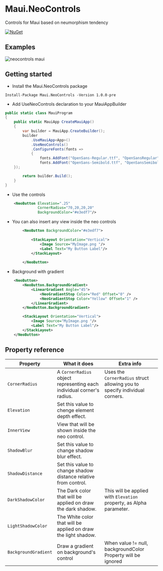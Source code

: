 # Maui.NeoControls

Controls for Maui based on neumorphism tendency

 [![NuGet](https://img.shields.io/nuget/v/Maui.NeoControls.svg)](https://www.nuget.org/packages/Maui.NeoControls/)

## Examples

![neocontrols maui](https://user-images.githubusercontent.com/19656249/173261798-dee8093a-1dad-4e79-a35d-139bfac66fd5.gif)


## Getting started

- Install the Maui.NeoControls package

 ```
 Install-Package Maui.NeoControls -Version 1.0.0-pre
 ```

- Add UseNeoControls declaration to your MauiAppBuilder

```csharp
public static class MauiProgram
{
	public static MauiApp CreateMauiApp()
	{
		var builder = MauiApp.CreateBuilder();
		builder
			.UseMauiApp<App>()
			.UseNeoControls()
			.ConfigureFonts(fonts =>
			{
				fonts.AddFont("OpenSans-Regular.ttf", "OpenSansRegular");
				fonts.AddFont("OpenSans-Semibold.ttf", "OpenSansSemibold");
    });

		return builder.Build();
	}
}
```


- Use the controls

```xml
    <NeoButton Elevation=".25"
               CornerRadius="70,20,20,20"
               BackgroundColor="#e3edf7"/>
```

- You can also insert any view inside the neo controls

```xml
        <NeoButton BackgroundColor="#e3edf7">
            
            <StackLayout Orientation="Vertical">
                <Image Source="MyImage.png "/>
                <Label Text="My Button Label"/>
            </StackLayout>
            
        </NeoButton>
```

- Background with gradient

```xml
    <NeoButton>
        <NeoButton.BackgroundGradient>
            <LinearGradient Angle="45">
                <NeoGradientStop Color="Red" Offset="0" />
                <NeoGradientStop Color="Yellow" Offset="1" />
            </LinearGradient>
        </NeoButton.BackgroundGradient>

        <StackLayout Orientation="Vertical">
            <Image Source="MyImage.png "/>
            <Label Text="My Button Label"/>
        </StackLayout>
    </NeoButton>
```

## Property reference

| Property            | What it does                                                          | Extra info                                                                 |
| ------------------- | --------------------------------------------------------------------- | -------------------------------------------------------------------------- |
| `CornerRadius`      | A `CornerRadius` object representing each individual corner's radius. | Uses the `CornerRadius` struct allowing you to specify individual corners. |
| `Elevation`         | Set this value to chenge element depth effect.                        |                                                                            |
| `InnerView`         | View that will be shown inside the neo control.                       |                                                                            |
| `ShadowBlur`        | Set this value to change shadow blur effect.                          |                                                                            |
| `ShadowDistance`    | Set this value to change shadow distance relative from control.       |                                                                            |
| `DarkShadowColor`   | The Dark color that will be applied on draw the dark shadow.          | This will be applied with `Elevation` property, as Alpha parameter.        |
| `LightShadowColor`  | The White color that will be applied on draw the light shadow.        |                                                                            |
| `BackgroundGradient`| Draw a gradient on background's control                               | When value != null, backgroundColor Property will be ignored               |



